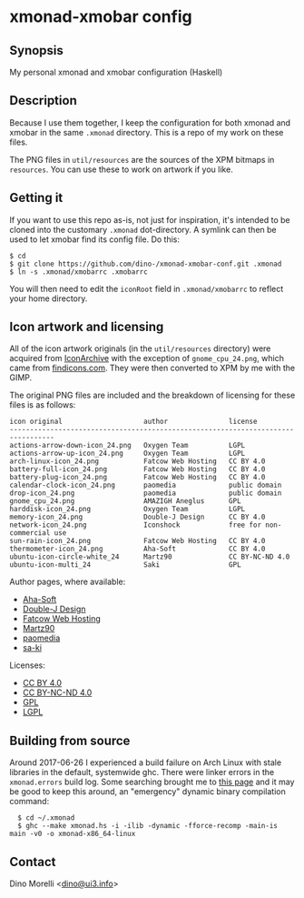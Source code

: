 # xmonad-xmobar config


## Synopsis

My personal xmonad and xmobar configuration (Haskell)


## Description

Because I use them together, I keep the configuration for both
xmonad and xmobar in the same `.xmonad` directory. This is a repo
of my work on these files.

The PNG files in `util/resources` are the sources of the XPM
bitmaps in `resources`. You can use these to work on artwork if
you like.


## Getting it

If you want to use this repo as-is, not just for inspiration, it's
intended to be cloned into the customary `.xmonad` dot-directory. A
symlink can then be used to let xmobar find its config file. Do this:

    $ cd
    $ git clone https://github.com/dino-/xmonad-xmobar-conf.git .xmonad
    $ ln -s .xmonad/xmobarrc .xmobarrc

You will then need to edit the `iconRoot` field in `.xmonad/xmobarrc`
to reflect your home directory.


## Icon artwork and licensing

All of the icon artwork originals (in the `util/resources` directory)
were acquired from [IconArchive](http://www.iconarchive.com)
with the exception of `gnome_cpu_24.png`, which came from
[findicons.com](http://findicons.com/icon/188802/gnome_cpu#). They
were then converted to XPM by me with the GIMP.

The original PNG files are included and the breakdown of licensing
for these files is as follows:

    icon original                    author               license
    ---------------------------------------------------------------------------------
    actions-arrow-down-icon_24.png   Oxygen Team          LGPL
    actions-arrow-up-icon_24.png     Oxygen Team          LGPL
    arch-linux-icon_24.png           Fatcow Web Hosting   CC BY 4.0
    battery-full-icon_24.png         Fatcow Web Hosting   CC BY 4.0
    battery-plug-icon_24.png         Fatcow Web Hosting   CC BY 4.0
    calendar-clock-icon_24.png       paomedia             public domain
    drop-icon_24.png                 paomedia             public domain
    gnome_cpu_24.png                 AMAZIGH Aneglus      GPL
    harddisk-icon_24.png             Oxygen Team          LGPL
    memory-icon_24.png               Double-J Design      CC BY 4.0
    network-icon_24.png              Iconshock            free for non-commercial use
    sun-rain-icon_24.png             Fatcow Web Hosting   CC BY 4.0
    thermometer-icon_24.png          Aha-Soft             CC BY 4.0
    ubuntu-icon-circle-white_24      Martz90              CC BY-NC-ND 4.0
    ubuntu-icon-multi_24             Saki                 GPL

Author pages, where available:

- [Aha-Soft](http://www.aha-soft.com/)
- [Double-J Design](http://www.doublejdesign.co.uk/)
- [Fatcow Web Hosting](http://www.fatcow.com/free-icons)
- [Martz90](http://martz90.deviantart.com/)
- [paomedia](http://www.paomedia.com/)
- [sa-ki](http://sa-ki.deviantart.com/)

Licenses:

- [CC BY 4.0](https://creativecommons.org/licenses/by/4.0/)
- [CC BY-NC-ND 4.0](https://creativecommons.org/licenses/by-nc-nd/4.0/)
- [GPL](https://gnu.org/licenses/gpl.html)
- [LGPL](https://www.gnu.org/copyleft/lesser.html)


## Building from source

Around 2017-06-26 I experienced a build failure on Arch Linux with
stale libraries in the default, systemwide ghc. There were linker
errors in the `xmonad.errors` build log. Some searching brought
me to [this page](https://bugs.archlinux.org/task/54561) and it
may be good to keep this around, an "emergency" dynamic binary
compilation command:

      $ cd ~/.xmonad
      $ ghc --make xmonad.hs -i -ilib -dynamic -fforce-recomp -main-is main -v0 -o xmonad-x86_64-linux


## Contact

Dino Morelli <[dino@ui3.info](mailto:dino@ui3.info)>
